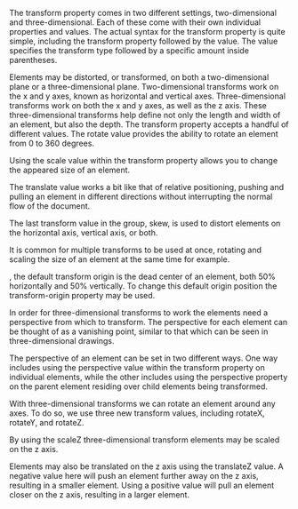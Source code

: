 
The transform property comes in two different settings, two-dimensional and three-dimensional. Each of these come with their own individual properties and values.
The actual syntax for the transform property is quite simple, including the transform property followed by the value. The value specifies the transform type followed by a specific amount inside parentheses.

Elements may be distorted, or transformed, on both a two-dimensional plane or a three-dimensional plane. Two-dimensional transforms work on the x and y axes, known as horizontal and vertical axes. Three-dimensional transforms work on both the x and y axes, as well as the z axis. These three-dimensional transforms help define not only the length and width of an element, but also the depth.
The transform property accepts a handful of different values. The rotate value provides the ability to rotate an element from 0 to 360 degrees. 

Using the scale value within the transform property allows you to change the appeared size of an element.


The translate value works a bit like that of relative positioning, pushing and pulling an element in different directions without interrupting the normal flow of the document.

The last transform value in the group, skew, is used to distort elements on the horizontal axis, vertical axis, or both. 

It is common for multiple transforms to be used at once, rotating and scaling the size of an element at the same time for example.


, the default transform origin is the dead center of an element, both 50% horizontally and 50% vertically. To change this default origin position the transform-origin property may be used.

In order for three-dimensional transforms to work the elements need a perspective from which to transform. The perspective for each element can be thought of as a vanishing point, similar to that which can be seen in three-dimensional drawings.

The perspective of an element can be set in two different ways. One way includes using the perspective value within the transform property on individual elements, while the other includes using the perspective property on the parent element residing over child elements being transformed.

With three-dimensional transforms we can rotate an element around any axes. To do so, we use three new transform values, including rotateX, rotateY, and rotateZ.

By using the scaleZ three-dimensional transform elements may be scaled on the z axis.

Elements may also be translated on the z axis using the translateZ value. A negative value here will push an element further away on the z axis, resulting in a smaller element. Using a positive value will pull an element closer on the z axis, resulting in a larger element.
